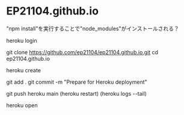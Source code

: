 # EP21104.github.io

"npm install"を実行することで"node_modules"がインストールされる？



heroku login

git clone https://github.com/ep21104/ep21104.github.io.git
cd ep21104.github.io

heroku create

git add .
git commit -m "Prepare for Heroku deployment"

git push heroku main
(heroku restart)
(heroku logs --tail)

heroku open
